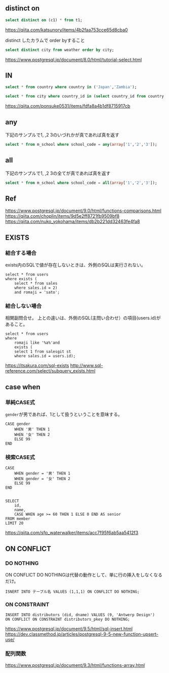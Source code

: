 
## distinct on
```sql
select distinct on (c1) * from t1;
```

https://qiita.com/katsunory/items/4b2faa753cce65d8cba0


distinct したカラムで order byすること

```sql
select distinct city from weather order by city;
```


https://www.postgresql.jp/document/8.0/html/tutorial-select.html

## IN
```sql
select * from country where country in ('Japan','Zambia');
```

```sql
select * from city where country_id in (select country_id from country where country in ('Japan','Zambia'));
```

https://qiita.com/ponsuke0531/items/fdfa8a4b1df8715917cb



## any
下記のサンプルで1, ,2 3のいづれかが真であれば真を返す

```sql
select * from m_school where school_code = any(array['1','2','3']);
```

## all
下記のサンプルで1, ,2 3の全てが真であれば真を返す

```sql
select * from m_school where school_code = all(array['1','2','3']);
```

## Ref
https://www.postgresql.jp/document/9.0/html/functions-comparisons.html
https://qiita.com/choplin/items/9d5e2ff8721fb9509bf8
https://qiita.com/nuko_yokohama/items/db2b221dd32463fe4fa8


## EXISTS
### 結合する場合
exists内のSQLで値が存在しないときは、外側のSQLは実行されない。


```
select * from users
where exists (
	select * from sales
	where sales.id = 2)
	and romaji = 'sato';
```


### 結合しない場合
相関副問合せ。
上との違いは、外側のSQL(主問い合わせ）の項目(users.id)があること。

```
select * from users
where 
    romaji like '%a%'and
    exists (
	select 1 from salesgit st
	where sales.id = users.id);
```

https://itsakura.com/sql-exists
http://www.sql-reference.com/select/subquery_exists.html


## case when
### 単純CASE式
`gender`が男であれば、1として扱うということを意味する。

```
CASE gender
    WHEN '男' THEN 1
    WHEN '女' THEN 2
    ELSE 99
END
```

### 検索CASE式
```
CASE
    WHEN gender = '男' THEN 1
    WHEN gender = '女' THEN 2
    ELSE 99
END


SELECT
    id,
    name,
    CASE WHEN age >= 60 THEN 1 ELSE 0 END AS senior
FROM member
LIMIT 20
```
https://qiita.com/sfp_waterwalker/items/acc7f95f6ab5aa5412f3


## ON CONFLICT
### DO NOTHING
ON CONFLICT DO NOTHINGは代替の動作として、単に行の挿入をしなくなるだけ。

```
ISNERT INTO テーブル名 VALUES (1,1,1) ON CONFLICT DO NOTHING;
```

### ON CONSTRAINT
```
INSERT INTO distributors (did, dname) VALUES (9, 'Antwerp Design')
ON CONFLICT ON CONSTRAINT distributors_pkey DO NOTHING;
```

https://www.postgresql.jp/document/9.5/html/sql-insert.html
https://dev.classmethod.jp/articles/postgresql-9-5-new-function-upsert-use/


### 配列関数
https://www.postgresql.jp/document/9.3/html/functions-array.html
